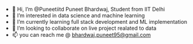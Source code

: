 - 👋 Hi, I’m @Puneetiitd Puneet Bhardwaj, Student from IIT Delhi
- 👀 I’m interested in data science and machine learning
- 🌱 I’m currently learning full stack development and ML implementation
- 💞️ I’m looking to collaborate on live project realated to data
- 📫 you can reach me @ bhardwaj.puneet95@gmail.com

<!---
Puneetiitd/Puneetiitd is a ✨ special ✨ repository because its `README.md` (this file) appears on your GitHub profile.
You can click the Preview link to take a look at your changes.
--->
